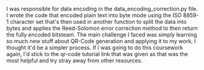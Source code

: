 I was responsible for data encoding in the data_encoding_correction.py file. I wrote the code that encoded plain text into byte mode using the ISO 8859-1 character set that's then used in another function to split the data into bytes and applies the Reed-Solomon error correction method to then return the fully encoded bitsteam. The main challenge I faced was simply learning so much new stuff about QR-Code generation and applying it to my work, I thought it'd be a simpler process. If I was going to do this coursework again, I'd stick to the qr-code tutorial link that was given as that was the most helpful and try stray away from other resources.